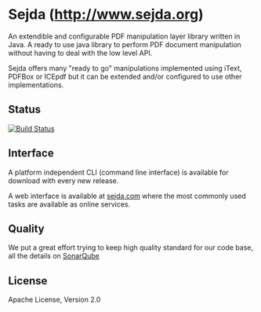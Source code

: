 Sejda (http://www.sejda.org)
=====
An extendible and configurable PDF manipulation layer library written in Java. A ready to use java library to perform PDF document manipulation without having to deal with the low level API.

Sejda offers many "ready to go" manipulations implemented using iText, PDFBox or ICEpdf but it can be extended and/or configured to use other implementations.

Status
----
[![Build Status](https://travis-ci.org/torakiki/sejda.png)](https://travis-ci.org/torakiki/sejda)

Interface
----
A platform independent CLI (command line interface) is available for download with every new release.

A web interface is available at [sejda.com] where the most commonly used tasks are available as online services.

Quality
----
We put a great effort trying to keep high quality standard for our code base, all the details on [SonarQube]

License
----

Apache License, Version 2.0

  [sejda.com]: http://sejda.com  
  [SonarQube]: http://nemo.sonarqube.org/dashboard/index/org.sejda:sejda